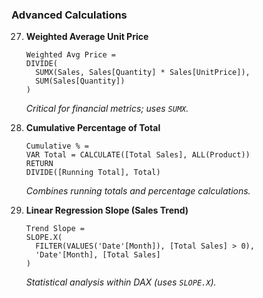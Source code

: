 ### **Advanced Calculations**
27. **Weighted Average Unit Price**  
    ```DAX
    Weighted Avg Price = 
    DIVIDE(
      SUMX(Sales, Sales[Quantity] * Sales[UnitPrice]),
      SUM(Sales[Quantity])
    )
    ```
    *Critical for financial metrics; uses `SUMX`.*

28. **Cumulative Percentage of Total**  
    ```DAX
    Cumulative % = 
    VAR Total = CALCULATE([Total Sales], ALL(Product))
    RETURN
    DIVIDE([Running Total], Total)
    ```
    *Combines running totals and percentage calculations.*

29. **Linear Regression Slope (Sales Trend)**  
    ```DAX
    Trend Slope = 
    SLOPE.X(
      FILTER(VALUES('Date'[Month]), [Total Sales] > 0),
      'Date'[Month], [Total Sales]
    )
    ```
    *Statistical analysis within DAX (uses `SLOPE.X`).*
